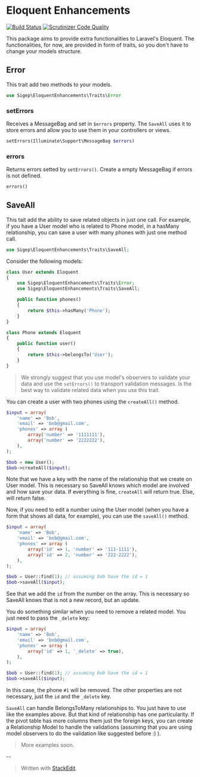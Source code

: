 # Eloquent Enhancements

[![Build Status](https://travis-ci.org/Cohros/eloquent-enhancements.svg?branch=master)](https://travis-ci.org/cohros/eloquent-enhancements)
[![Scrutinizer Code Quality](https://img.shields.io/scrutinizer/g/Cohros/eloquent-enhancements/master.svg?style=flat-square)](https://scrutinizer-ci.com/g/Cohros/eloquent-enhancements/?branch=master)

This package aims to provide extra functionalities to Laravel's Eloquent. The functionalities, for now, are provided in form of traits, so you don't have to change your models structure.

## Error
This trait add two methods to your models.
```php
use Sigep\EloquentEnhancements\Traits\Error
```


### setErrors
Receives a MessageBag and set in `$errors` property. The `SaveAll` uses it to store errors and allow you to use them in your controllers or views.
```php
setErrors(Illuminate\Support\MessageBag $errors)
```

### errors
Returns errors setted by `setErrors()`. Create a empty MessageBag if errors is not defined.
```php
errors()
```


## SaveAll
This tait add the ability to save related objects in just one call. For example, if you have a User model who is related to Phone model, in a hasMany relationship, you can save a user with many phones with just one method call.

```php
use Sigep\EloquentEnhancements\Traits\SaveAll;
```

Consider the following models:

```php
class User extends Eloquent
{
    use Sigep\EloquentEnhancements\Traits\Error;
    use Sigep\EloquentEnhancements\Traits\SaveAll;

    public function phones()
    {
        return $this->hasMany('Phone');
    }
}

class Phone extends Eloquent
{
    public function user()
    {
        return $this->belongsTo('User');
    }
}

```
> We strongly suggest that you use model's observers to validate your data and use the `setErrors()` to transport validation messages. Is the best way to validate related data when you use this trait.

You can create a user with two phones using the `createAll()` method.

```php
$input = array(
    'name' => 'Bob',
    'email' => 'bob@gmail.com',
    'phones' => array (
        array('number' => '1111111'),
        array('number' => '2222222'),
    ),
);

$bob = new User();
$bob->createAll($input);
```

Note that we have a key with the name of the relationship that we create on User model. This is necessary so SaveAll knows which model are involved and how save your data.
If everything is fine, `createAll` will return true. Else, will return false.

Now, if you need to edit a number using the User model (when you have a form that shows all data, for example), you can use the `saveAll()` method.

```php
$input = array(
    'name' => 'Bob',
    'email' => 'bob@gmail.com',
    'phones' => array (
        array('id' => 1, 'number' => '111-1111'),
        array('id' => 2, 'number' => '222-2222'),
    ),
);

$bob = User::find(1); // assuming bob have the id = 1
$bob->saveAll($input);
```

See that we add the `id` from the number on the array. This is necessary so SaveAll knows that is not a new record, but an update.

You do something similar when you need to remove a related model. You just need to pass the `_delete` key:

```php
$input = array(
    'name' => 'Bob',
    'email' => 'bob@gmail.com',
    'phones' => array (
        array('id' => 1, '_delete' => true),
    ),
);

$bob = User::find(1); // assuming bob have the id = 1
$bob->saveAll($input);
```

In this case, the phone `#1`  will be removed. The other properties are not necessary, just the `id` and the `_delete` key.

`SaveAll` can handle BelongsToMany relationships to. You just have to use like the examples above. But that kind of relationship has one particularity. If the pivot table has more columns them just the foreign keys, you can create a Relationship Model to handle the validations (assuming that you are using model observers to do the validation like suggested before :) ).

> More examples soon.

--

> Written with [StackEdit](https://stackedit.io/).
